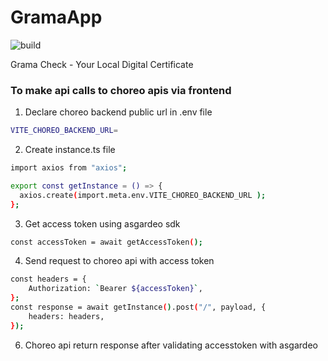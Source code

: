 # GramaApp
![build](https://github.com/GramaApp6/grama-app/actions/workflows/build.yml/badge.svg)

Grama Check - Your Local Digital Certificate

### To make api calls to choreo apis via frontend

1. Declare choreo backend public url in .env file

```bash
VITE_CHOREO_BACKEND_URL=
```
2. Create instance.ts file

```bash
import axios from "axios";

export const getInstance = () => {
  axios.create(import.meta.env.VITE_CHOREO_BACKEND_URL );
};
```
3. Get access token using asgardeo sdk

```bash
const accessToken = await getAccessToken();
```
4. Send request to choreo api with access token

```bash
const headers = {
    Authorization: `Bearer ${accessToken}`,
};
const response = await getInstance().post("/", payload, {
    headers: headers,
});
 ```
6. Choreo api return response after validating accesstoken with asgardeo
